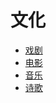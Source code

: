 # 文化
* [戏剧](./drama/readme.md)
* [电影](./movie/readme.md)
* [音乐](./music/readme.md)
* [诗歌](./poem/readme.md)